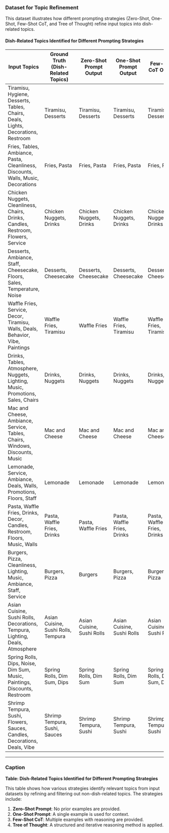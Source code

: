 
### Dataset for Topic Refinement

This dataset illustrates how different prompting strategies (Zero-Shot, One-Shot, Few-Shot CoT, and Tree of Thought) refine input topics into dish-related topics.

#### Dish-Related Topics Identified for Different Prompting Strategies

| **Input Topics** | **Ground Truth (Dish-Related Topics)** | **Zero-Shot Prompt Output** | **One-Shot Prompt Output** | **Few-Shot CoT Output** | **Tree of Thought Output** |
|-------------------|---------------------------------------|-----------------------------|----------------------------|--------------------------|----------------------------|
| Tiramisu, Hygiene, Desserts, Tables, Chairs, Deals, Lights, Decorations, Restroom | Tiramisu, Desserts | Tiramisu, Desserts | Tiramisu, Desserts | Tiramisu, Desserts | Tiramisu, Desserts |
| Fries, Tables, Ambiance, Pasta, Cleanliness, Discounts, Walls, Music, Decorations | Fries, Pasta | Fries, Pasta | Fries, Pasta | Fries, Pasta | Fries, Pasta |
| Chicken Nuggets, Cleanliness, Chairs, Drinks, Candles, Restroom, Flowers, Service | Chicken Nuggets, Drinks | Chicken Nuggets, Drinks | Chicken Nuggets, Drinks | Chicken Nuggets, Drinks | Chicken Nuggets, Drinks |
| Desserts, Ambiance, Staff, Cheesecake, Floors, Sales, Temperature, Noise | Desserts, Cheesecake | Desserts, Cheesecake | Desserts, Cheesecake | Desserts, Cheesecake | Desserts, Cheesecake |
| Waffle Fries, Service, Decor, Tiramisu, Walls, Deals, Behavior, Vibe, Paintings | Waffle Fries, Tiramisu | Waffle Fries | Waffle Fries, Tiramisu | Waffle Fries, Tiramisu | Waffle Fries, Tiramisu |
| Drinks, Tables, Atmosphere, Nuggets, Lighting, Music, Promotions, Sales, Chairs | Drinks, Nuggets | Drinks, Nuggets | Drinks, Nuggets | Drinks, Nuggets | Drinks, Nuggets |
| Mac and Cheese, Ambiance, Service, Tables, Chairs, Windows, Discounts, Music | Mac and Cheese | Mac and Cheese | Mac and Cheese | Mac and Cheese | Mac and Cheese |
| Lemonade, Service, Ambiance, Deals, Walls, Promotions, Floors, Staff | Lemonade | Lemonade | Lemonade | Lemonade | Lemonade |
| Pasta, Waffle Fries, Drinks, Decor, Candles, Restroom, Floors, Music, Walls | Pasta, Waffle Fries, Drinks | Pasta, Waffle Fries | Pasta, Waffle Fries, Drinks | Pasta, Waffle Fries, Drinks | Pasta, Waffle Fries, Drinks |
| Burgers, Pizza, Cleanliness, Lighting, Music, Ambiance, Staff, Service | Burgers, Pizza | Burgers | Burgers, Pizza | Burgers, Pizza | Burgers, Pizza |
| Asian Cuisine, Sushi Rolls, Decorations, Tempura, Lighting, Deals, Atmosphere | Asian Cuisine, Sushi Rolls, Tempura | Asian Cuisine, Sushi Rolls | Asian Cuisine, Sushi Rolls | Asian Cuisine, Sushi Rolls | Asian Cuisine, Sushi Rolls, Tempura |
| Spring Rolls, Dips, Noise, Dim Sum, Music, Paintings, Discounts, Restroom | Spring Rolls, Dim Sum, Dips | Spring Rolls, Dim Sum | Spring Rolls, Dim Sum | Spring Rolls, Dim Sum, Dips | Spring Rolls, Dim Sum, Dips |
| Shrimp Tempura, Sushi, Flowers, Sauces, Candles, Decorations, Deals, Vibe | Shrimp Tempura, Sushi, Sauces | Shrimp Tempura, Sushi | Shrimp Tempura, Sushi | Shrimp Tempura, Sushi | Shrimp Tempura, Sushi, Sauces |

---

### Caption

**Table: Dish-Related Topics Identified for Different Prompting Strategies**

This table shows how various strategies identify relevant topics from input datasets by refining and filtering out non-dish-related topics. The strategies include:
1. **Zero-Shot Prompt**: No prior examples are provided.
2. **One-Shot Prompt**: A single example is used for context.
3. **Few-Shot CoT**: Multiple examples with reasoning are provided.
4. **Tree of Thought**: A structured and iterative reasoning method is applied.
